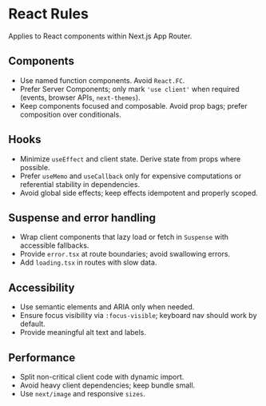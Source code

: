 # React Rules

Applies to React components within Next.js App Router.

## Components

- Use named function components. Avoid `React.FC`.
- Prefer Server Components; only mark `'use client'` when required (events, browser APIs, `next-themes`).
- Keep components focused and composable. Avoid prop bags; prefer composition over conditionals.

## Hooks

- Minimize `useEffect` and client state. Derive state from props where possible.
- Prefer `useMemo` and `useCallback` only for expensive computations or referential stability in dependencies.
- Avoid global side effects; keep effects idempotent and properly scoped.

## Suspense and error handling

- Wrap client components that lazy load or fetch in `Suspense` with accessible fallbacks.
- Provide `error.tsx` at route boundaries; avoid swallowing errors.
- Add `loading.tsx` in routes with slow data.

## Accessibility

- Use semantic elements and ARIA only when needed.
- Ensure focus visibility via `:focus-visible`; keyboard nav should work by default.
- Provide meaningful alt text and labels.

## Performance

- Split non-critical client code with dynamic import.
- Avoid heavy client dependencies; keep bundle small.
- Use `next/image` and responsive `sizes`.
